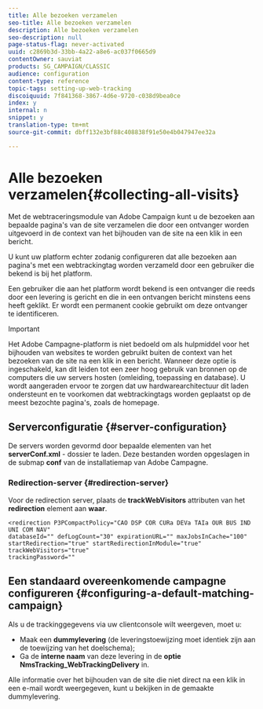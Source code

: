 ```yaml
---
title: Alle bezoeken verzamelen
seo-title: Alle bezoeken verzamelen
description: Alle bezoeken verzamelen
seo-description: null
page-status-flag: never-activated
uuid: c2869b3d-33bb-4a22-a8e6-ac037f0665d9
contentOwner: sauviat
products: SG_CAMPAIGN/CLASSIC
audience: configuration
content-type: reference
topic-tags: setting-up-web-tracking
discoiquuid: 7f841368-3867-4d6e-9720-c038d9bea0ce
index: y
internal: n
snippet: y
translation-type: tm+mt
source-git-commit: dbff132e3bf88c408838f91e50e4b047947ee32a

---
```



# Alle bezoeken verzamelen{#collecting-all-visits}

Met de webtraceringsmodule van Adobe Campaign kunt u de bezoeken aan bepaalde pagina&#39;s van de site verzamelen die door een ontvanger worden uitgevoerd in de context van het bijhouden van de site na een klik in een bericht.

U kunt uw platform echter zodanig configureren dat alle bezoeken aan pagina&#39;s met een webtrackingtag worden verzameld door een gebruiker die bekend is bij het platform.

Een gebruiker die aan het platform wordt bekend is een ontvanger die reeds door een levering is gericht en die in een ontvangen bericht minstens eens heeft geklikt. Er wordt een permanent cookie gebruikt om deze ontvanger te identificeren.

>[!IMPORTANT]
>
>Het Adobe Campagne-platform is niet bedoeld om als hulpmiddel voor het bijhouden van websites te worden gebruikt buiten de context van het bezoeken van de site na een klik in een bericht. Wanneer deze optie is ingeschakeld, kan dit leiden tot een zeer hoog gebruik van bronnen op de computers die uw servers hosten (omleiding, toepassing en database). U wordt aangeraden ervoor te zorgen dat uw hardwarearchitectuur dit laden ondersteunt en te voorkomen dat webtrackingtags worden geplaatst op de meest bezochte pagina&#39;s, zoals de homepage.

## Serverconfiguratie {#server-configuration}

De servers worden gevormd door bepaalde elementen van het **serverConf.xml** - dossier te laden. Deze bestanden worden opgeslagen in de submap **conf** van de installatiemap van Adobe Campagne.

### Redirection-server {#redirection-server}

Voor de redirection server, plaats de **trackWebVisitors** attributen van het **redirection** element aan **waar**.

```
<redirection P3PCompactPolicy="CAO DSP COR CURa DEVa TAIa OUR BUS IND UNI COM NAV"
databaseId="" defLogCount="30" expirationURL="" maxJobsInCache="100"
startRedirection="true" startRedirectionInModule="true" trackWebVisitors="true"
trackingPassword=""
```

## Een standaard overeenkomende campagne configureren {#configuring-a-default-matching-campaign}

Als u de trackinggegevens via uw clientconsole wilt weergeven, moet u:

* Maak een **dummylevering** (de leveringstoewijzing moet identiek zijn aan de toewijzing van het doelschema);
* Ga de **interne naam** van deze levering in de **optie NmsTracking_WebTrackingDelivery** in.

Alle informatie over het bijhouden van de site die niet direct na een klik in een e-mail wordt weergegeven, kunt u bekijken in de gemaakte dummylevering.
